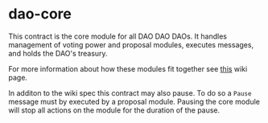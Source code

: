 # dao-core

This contract is the core module for all DAO DAO DAOs. It handles
management of voting power and proposal modules, executes messages,
and holds the DAO's treasury.

For more information about how these modules fit together see
[this](https://github.com/DA0-DA0/dao-contracts/wiki/DAO-DAO-Contracts-Design)
wiki page.

In additon to the wiki spec this contract may also pause. To do so a
`Pause` message must by executed by a proposal module. Pausing the
core module will stop all actions on the module for the duration of
the pause.
